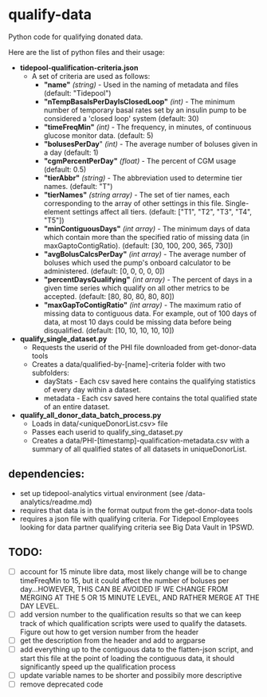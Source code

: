 # qualify-data
Python code for qualifying donated data.

Here are the list of python files and their usage:
* **tidepool-qualification-criteria.json**
  * A set of criteria are used as follows:
    * **"name"** _(string)_ - Used in the naming of metadata and files (default: "Tidepool")
    * **"nTempBasalsPerDayIsClosedLoop"** _(int)_ - The minimum number of temporary basal rates set by an insulin pump to be considered a 'closed loop' system (default: 30)
    * **"timeFreqMin"** _(int)_ -  The frequency, in minutes, of continuous glucose monitor data. (default: 5)
    * **"bolusesPerDay**" _(int)_ -  The average number of boluses given in a day (default: 1)
    * **"cgmPercentPerDay"** _(float)_ - The percent of CGM usage (default: 0.5)
    * **"tierAbbr"** _(string)_ - The abbreviation used to determine tier names. (default: "T")
    * **"tierNames"** _(string array)_ - The set of tier names, each corresponding to the array of other settings in this file. Single-element settings affect all tiers. (default: ["T1", "T2", "T3", "T4", "T5"])
    * **"minContiguousDays"** _(int array)_ -  The minimum days of data which contain more than the specified ratio of missing data (in maxGaptoContigRatio). (default: [30, 100, 200, 365, 730])
    * **"avgBolusCalcsPerDay"** _(int array)_ -  The average number of boluses which used the pump's onboard calculator to be administered. (default: [0, 0, 0, 0, 0])
    * **"percentDaysQualifying"** _(int array)_ -  The percent of days in a given time series which qualify on all other metrics to be accepted. (default: [80, 80, 80, 80, 80])
    * **"maxGapToContigRatio"** _(int array)_ - The maximum ratio of missing data to contiguous data. For example, out of 100 days of data, at most 10 days could be missing data before being disqualified. (default: [10, 10, 10, 10, 10])
* **qualify_single_dataset.py**
  * Requests the userid of the PHI file downloaded from get-donor-data tools
  * Creates a data/qualified-by-[name]-criteria folder with two subfolders:
    * dayStats - Each csv saved here contains the qualifying statistics of every day within a dataset.
    * metadata - Each csv saved here contains the total qualified state of an entire dataset.
* **qualify_all_donor_data_batch_process.py**
  * Loads in data/<uniqueDonorList.csv> file
  * Passes each userid to qualify_sing_dataset.py
  * Creates a data/PHI-[timestamp]-qualification-metadata.csv with a summary of all qualified states of all datasets in uniqueDonorList.

## dependencies:
* set up tidepool-analytics virtual environment (see /data-analytics/readme.md)
* requires that data is in the format output from the get-donor-data tools
* requires a json file with qualifying criteria. For Tidepool Employees looking for
data partner qualifying criteria see Big Data Vault in 1PSWD.

## TODO:
- [ ] account for 15 minute libre data, most likely change will be to change
  timeFreqMin to 15, but it could affect the number of
  boluses per day...HOWEVER, THIS CAN BE AVOIDED IF WE CHANGE FROM MERGING AT THE
  5 OR 15 MINUTE LEVEL, AND RATHER MERGE AT THE DAY LEVEL.
- [ ] add version number to the qualification results so that we can keep track
  of which qualification scripts were used to qualify the datasets. Figure out
  how to get version number from the header
- [ ] get the description from the header and add to argparse
- [ ] add everything up to the contiguous data to the flatten-json script, and
  start this file at the point of loading the contiguous data, it should
  significantly speed up the qualification process
- [ ] update variable names to be shorter and possibily more descriptive
- [ ] remove deprecated code
